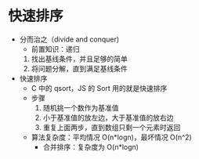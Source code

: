 # 快速排序
- 分而治之（divide and conquer)
  -  前置知识：递归
  1. 找出基线条件，并且足够的简单
  2. 将问题分解，直到满足基线条件
- 快速排序
  - C 中的 qsort，JS 的 Sort 用的就是快速排序
  - 步骤
    1. 随机挑一个数作为基准值
    2. 小于基准值的放左边，大于基准值的放右边
    3. 重复上面两步，直到数组只剩一个元素时返回
  - 算法复杂度：平均情况 O(n*logn)，最坏情况 O(n^2)
    - 合并排序：复杂度为 O(n*logn)
